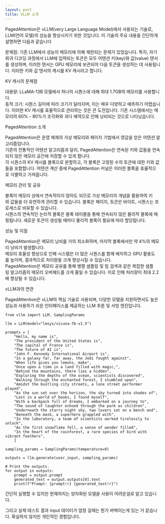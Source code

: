 ```yaml
---
layout: post
title: VLLM 소개
---
```

  
PagedAttention은 vLLM(very Large Language Model)에서 사용되는 기술로, LLM(언어 모델)의 성능을 향상시키기 위한 것입니다. 이 기술의 주요 내용을 간단하게 설명하면 다음과 같습니다  
  
문제점: 기존 LLM에서 성능이 메모리에 의해 제한되는 문제가 있었습니다. 특히, 자기회귀 디코딩 과정에서 LLM에 입력되는 토큰은 모두 어텐션 키(key)와 값(value) 텐서를 생성하며, 이러한 텐서는 GPU 메모리에 보관되어 다음 토큰을 생성하는 데 사용됩니다. 이러한 키와 값 텐서의 캐시를 KV 캐시라고 합니다.  
  
KV 캐시의 문제점  
  
대용량: LLaMA-13B 모델에서 하나의 시퀀스에 대해 최대 1.7GB의 메모리를 사용합니다.  
동적 크기: 시퀀스 길이에 따라 크기가 달라지며, 이는 매우 다양하고 예측하기 어렵습니다. 이러한 KV 캐시를 효율적으로 관리하는 것은 큰 도전입니다. 기존 시스템에서는 메모리의 60% - 80%가 조각화와 과다 예약으로 인해 낭비되는 것으로 나타났습니다.  
  
PagedAttention 소개  
  
PagedAttention은 운영 체제의 가상 메모리와 페이지 기법에서 영감을 얻은 어텐션 알고리즘입니다.  
기존의 전통적인 어텐션 알고리즘과 달리, PagedAttention은 연속된 키와 값들을 연속되지 않은 메모리 공간에 저장할 수 있게 합니다.  
각 시퀀스의 KV 캐시를 블록으로 분할하고, 각 블록은 고정된 수의 토큰에 대한 키와 값들을 포함합니다. 어텐션 계산 중에 PagedAttention 커널은 이러한 블록을 효율적으로 식별하고 가져옵니다.  
  
메모리 관리 및 공유  
  
블록이 메모리 상에서 연속적이지 않아도 되므로 가상 메모리의 개념을 활용하여 키와 값들을 더 유연하게 관리할 수 있습니다. 블록은 페이지, 토큰은 바이트, 시퀀스는 프로세스로 비유할 수 있습니다.  
시퀀스의 연속적인 논리적 블록은 블록 테이블을 통해 연속되지 않은 물리적 블록에 매핑됩니다. 새로운 토큰이 생성될 때마다 물리적 블록이 필요에 따라 할당됩니다.  
  
성능 및 이점  
  
PagedAttention은 메모리 낭비를 거의 최소화하며, 마지막 블록에서만 약 4%의 메모리 낭비가 발생합니다.  
메모리 효율성 향상으로 인해 시스템은 더 많은 시퀀스를 함께 배치하고 GPU 활용도를 높이며, 결과적으로 처리량을 크게 향상시킬 수 있습니다.  
PagedAttention은 메모리 공유를 통해 병렬 샘플링 및 빔 검색과 같은 복잡한 샘플링 알고리즘의 메모리 오버헤드를 크게 줄일 수 있습니다. 이로 인해 처리량이 최대 2.2배 향상될 수 있습니다.  
  
vLLM과의 연관  
  
PagedAttention은 vLLM의 핵심 기술로 사용되며, 다양한 모델을 지원하면서도 높은 성능과 사용하기 쉬운 인터페이스를 제공하는 LLM 추론 및 서빙 엔진입니다.

```
from vllm import LLM, SamplingParams

llm = LLM(model="lmsys/vicuna-7b-v1.5")

prompts = [
    "Hello, my name is",
    "The president of the United States is",
    "The capital of France is",
    "The future of AI is",
    "John F. Kennedy International Airport is",
    "In a galaxy far, far away, the Jedi fought against",
    "When life gives you lemons, make",
    "Once upon a time in a land filled with magic,",
    "Behind the mountains, there lies a hidden",
    "Exploring the depths of the ocean, scientists discovered",
    "Walking through the enchanted forest, I stumbled upon",
    "Amidst the bustling city streets, a lone street performer played",
    "As the sun set over the horizon, the sky turned into shades of",
    "Lost in a world of books, I found myself",
    "With a backpack full of dreams, I embarked on a journey to",
    "The sound of laughter echoed through the park as children",
    "Underneath the starry night sky, two lovers sat on a bench and",
    "Beneath the mask, a superhero grappled with",
    "In the laboratory, a team of scientists worked tirelessly to unlock",
    "As the first snowflake fell, a sense of wonder filled",
    "In the heart of the rainforest, a rare species of bird with vibrant feathers",
    ]

sampling_params = SamplingParams(temperature=0)

outputs = llm.generate(user_input, sampling_params)

# Print the outputs.
for output in outputs:
    prompt = output.prompt
    generated_text = output.outputs[0].text
    print(f"Prompt: {prompt!r} {generated_text!r}")
```

간단히 실행할 수 있지만 현재까지는 양자화된 모델을 사용이 어려운걸로 알고 있습니다.

그리고 실제 테스트 결과 input 데이터가 엄청 길때는 뭔가 버벅이는게 있는 거 같습니다. 확실하지 않지만 개인적인 경험입니다.
